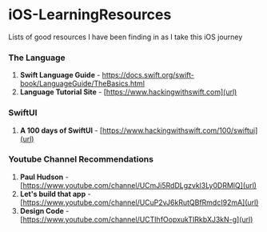 # iOS-LearningResources
Lists of good resources I have been finding in as I take this iOS journey 

### The Language
1. **Swift Language Guide** - https://docs.swift.org/swift-book/LanguageGuide/TheBasics.html
2. **Language Tutorial Site** - [https://www.hackingwithswift.com](url) 

### SwiftUI 
1. **A 100 days of SwiftUI** - [https://www.hackingwithswift.com/100/swiftui](url)

### Youtube Channel Recommendations
1. **Paul Hudson** - [https://www.youtube.com/channel/UCmJi5RdDLgzvkl3Ly0DRMlQ](url)
2. **Let's build that app** - [https://www.youtube.com/channel/UCuP2vJ6kRutQBfRmdcI92mA](url)
3. **Design Code** - [https://www.youtube.com/channel/UCTIhfOopxukTIRkbXJ3kN-g](url)
